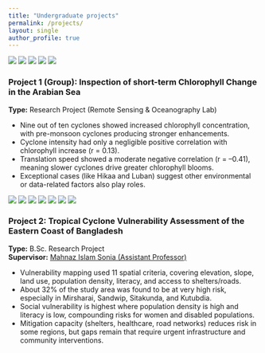 ```yaml
---
title: "Undergraduate projects"
permalink: /projects/
layout: single
author_profile: true
---
```


<link rel="stylesheet" href="{{ '/assets/css/projects.css' | relative_url }}">

<div class="project-wrap">

  <!-- Project 1: ONE div (report-body) containing images + text -->
  <div class="project report-body">
    <div class="project-images report-images">
      <img src="{{ '/images/project1.jpeg' | relative_url }}">
      <img src="{{ '/images/project2.jpeg' | relative_url }}">
      <img src="{{ '/images/project3.png'  | relative_url }}">
      <img src="{{ '/images/project4.png'  | relative_url }}">
      <img src="{{ '/images/project5.png'  | relative_url }}">
    </div>
    <div class="project-text">
      <h3>Project 1 (Group): Inspection of short-term Chlorophyll Change in the Arabian Sea</h3>
      <p><strong>Type:</strong> Research Project (Remote Sensing & Oceanography Lab)</p>
      <ul>
        <li>Nine out of ten cyclones showed increased chlorophyll concentration, with pre-monsoon cyclones producing stronger enhancements.</li>
        <li>Cyclone intensity had only a negligible positive correlation with chlorophyll increase (r = 0.13).</li>
        <li>Translation speed showed a moderate negative correlation (r = –0.41), meaning slower cyclones drive greater chlorophyll blooms.</li>
        <li>Exceptional cases (like Hikaa and Luban) suggest other environmental or data-related factors also play roles.</li>
      </ul>
    </div>
  </div>
  <!-- Project 2: ONE div (report-body) containing images + text -->
  <div class="project report-body">
    <div class="project-images report-images">
      <img src="{{ '/images/p1.png'  | relative_url }}">
      <img src="{{ '/images/p2.png'  | relative_url }}">
      <img src="{{ '/images/p3.png'  | relative_url }}">
      <img src="{{ '/images/p4.png'  | relative_url }}">
      <img src="{{ '/images/p5.png'  | relative_url }}">
      <img src="{{ '/images/p6.PNG'  | relative_url }}">
      <img src="{{ '/images/p7.PNG'  | relative_url }}">
    </div>
    <div class="project-text">
      <h3>Project 2: Tropical Cyclone Vulnerability Assessment of the Eastern Coast of Bangladesh</h3>
      <p>
        <strong>Type:</strong> B.Sc. Research Project<br>
        <strong>Supervisor:</strong>
        <a href="https://www.sust.edu/departments/ocg/faculty/mahnaz3454-ocg@sust.edu" target="_blank">
          Mahnaz Islam Sonia (Assistant Professor)
        </a>
      </p>
      <ul>
        <li>Vulnerability mapping used 11 spatial criteria, covering elevation, slope, land use, population density, literacy, and access to shelters/roads.</li>
        <li>About 32% of the study area was found to be at very high risk, especially in Mirsharai, Sandwip, Sitakunda, and Kutubdia.</li>
        <li>Social vulnerability is highest where population density is high and literacy is low, compounding risks for women and disabled populations.</li>
        <li>Mitigation capacity (shelters, healthcare, road networks) reduces risk in some regions, but gaps remain that require urgent infrastructure and community interventions.</li>
      </ul>
    </div>
  </div>

</div>

<!-- Ensure slider initializes after DOM is parsed -->
<script defer src="{{ '/assets/js/projects.js' | relative_url }}"></script>
